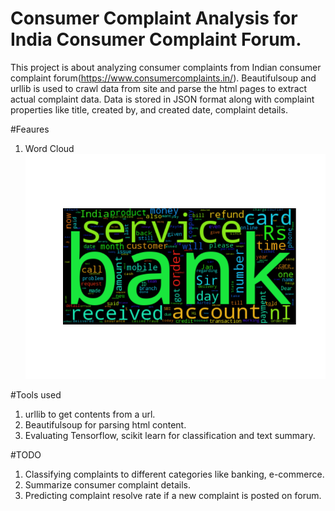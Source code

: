 # Consumer Complaint Analysis for India Consumer Complaint Forum.

This project is about analyzing consumer complaints from Indian consumer complaint forum(https://www.consumercomplaints.in/). Beautifulsoup and urllib is used to crawl data from site and parse the html pages to extract actual complaint data. Data is stored in JSON format along with complaint properties like title, created by, and created date, complaint details. 

#Feaures
1. Word Cloud ![](https://github.com/ompanda/consumer_complaint/blob/master/word_cloud.png) 

  

#Tools used
1. urllib to get contents from a url.
2. Beautifulsoup for parsing html content.
3. Evaluating Tensorflow, scikit learn for classification and text summary.

#TODO
1. Classifying complaints to different categories like banking, e-commerce.
2. Summarize consumer complaint details.
3. Predicting complaint resolve rate if a new complaint is posted on forum.
